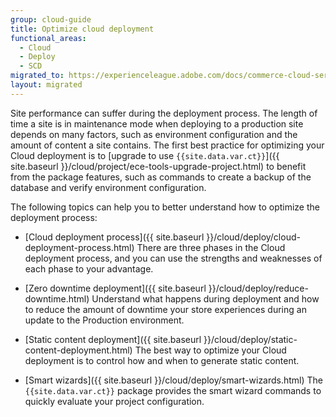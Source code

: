 ```yaml
---
group: cloud-guide
title: Optimize cloud deployment
functional_areas:
  - Cloud
  - Deploy
  - SCD
migrated_to: https://experienceleague.adobe.com/docs/commerce-cloud-service/user-guide/develop/deploy/optimization.html
layout: migrated
---
```


Site performance can suffer during the deployment process. The length of time a site is in maintenance mode when deploying to a production site depends on many factors, such as environment configuration and the amount of content a site contains. The first best practice for optimizing your Cloud deployment is to [upgrade to use `{{site.data.var.ct}}`]({{ site.baseurl }}/cloud/project/ece-tools-upgrade-project.html) to benefit from the package features, such as commands to create a backup of the database and verify environment configuration.

The following topics can help you to better understand how to optimize the deployment process:

-  [Cloud deployment process]({{ site.baseurl }}/cloud/deploy/cloud-deployment-process.html)
    There are three phases in the Cloud deployment process, and you can use the strengths and weaknesses of each phase to your advantage.

-  [Zero downtime deployment]({{ site.baseurl }}/cloud/deploy/reduce-downtime.html)
    Understand what happens during deployment and how to reduce the amount of downtime your store experiences during an update to the Production environment.

-  [Static content deployment]({{ site.baseurl }}/cloud/deploy/static-content-deployment.html)
    The best way to optimize your Cloud deployment is to control how and when to generate static content.

-  [Smart wizards]({{ site.baseurl }}/cloud/deploy/smart-wizards.html)
    The `{{site.data.var.ct}}` package provides the smart wizard commands to quickly evaluate your project configuration.
